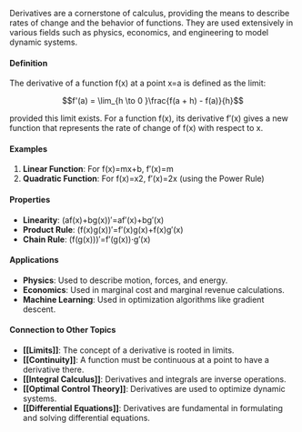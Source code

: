 Derivatives are a cornerstone of calculus, providing the means to describe rates of change and the behavior of functions. They are used extensively in various fields such as physics, economics, and engineering to model dynamic systems.

#### Definition

The derivative of a function f(x) at a point x=a is defined as the limit:

$$f'(a) = \lim_{h \to 0 }\frac{f(a + h) - f(a)}{h}$$

provided this limit exists. For a function f(x), its derivative f′(x) gives a new function that represents the rate of change of f(x) with respect to x.

#### Examples

1. **Linear Function**: For f(x)=mx+b, f′(x)=m
2. **Quadratic Function**: For f(x)=x2, f′(x)=2x (using the Power Rule)

#### Properties

- **Linearity**: (af(x)+bg(x))′=af′(x)+bg′(x)
- **Product Rule**: (f(x)g(x))′=f′(x)g(x)+f(x)g′(x)
- **Chain Rule**: (f(g(x)))′=f′(g(x))⋅g′(x)

#### Applications

- **Physics**: Used to describe motion, forces, and energy.
- **Economics**: Used in marginal cost and marginal revenue calculations.
- **Machine Learning**: Used in optimization algorithms like gradient descent.

#### Connection to Other Topics

- **[[Limits]]**: The concept of a derivative is rooted in limits.
- **[[Continuity]]**: A function must be continuous at a point to have a derivative there.
- **[[Integral Calculus]]**: Derivatives and integrals are inverse operations.
- **[[Optimal Control Theory]]**: Derivatives are used to optimize dynamic systems.
- **[[Differential Equations]]**: Derivatives are fundamental in formulating and solving differential equations.